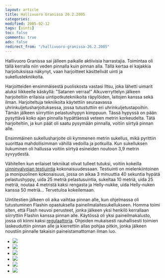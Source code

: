 ```yaml
--- 
layout: article 
title: Hallivuoro Granissa 26.2.2005 
categories: 
modified: 2005-02-12 
tags: [uinti]
toc: false 
comments: true 
ads: false 
redirect_from: "/hallivuoro-granissa-26.2.2005" 
--- 
```


Hallivuoro Granissa sai jälleen paikalle aktiivisia harrastajia.
Toimintaa oli tällä kerralla niin veden pinnalla kuin pinnan alla. Tällä
kertaa ei kajakkia harjoituksissa näkynyt, vaan harjoitteet käsittelivät
uinti ja sukellustekniikoita.

Harjoitteiden ensimmäisestä puoliskosta vastasi Iltsu, joka lähetti
uimarit aluksi liikkeelle käskyllä: "Satanen verraa!" Alkuverryttelyn
jälkeen harjoiteltiin erilaisia uintipotkutekniikoita räpylöiden,
laitojen kanssa sekä ilman. Harjoiteltuja tekniikoita käytettiin
seuraavassa uhrinkuljetusharjoituksessa, jossa tutustuttiin eri
uhrinkuljetustapoihin. Tämän jälkeen siirryttiin pelastushypyn kimppuun.
Tässä hypyssä on pään pysyttävä koko ajan pinnalla hypättäessä veteen
metrin korkeudelta. Tätä harjoiteltiin, ja kun päät oli saatu pysymään
pinnalla, voitiin siirtyä pinnan alle.

Ensimmäinen sukellusharjoite oli kymmenen metrin sukellus, mikä
pyrittiin suorittaa mahdollisimman vähillä vedoilla ja potkuilla. Kun
sukelluksen liukuminen oli hallussa voitiin siirtyä esineiden noutoon
3,9 metrin syvyydestä.

Vähitellen kun erilaiset tekniikat olivat tulleet tutuksi, voitiin
kokeilla [uinninvalvojan
testiuintia](http://www.suh.fi/mp/db/file_library/x/IMG/12132/file/2004kilpailujensaanotMR.doc) kokonaisuudessaan.
Testiuinti on mielenkiintoinen ja monipuolinen kokonaisuus, jossa on
aikaa 3 minuuttia 40 sekuntia hypätä pelastushyppy, uida 25 metriä
pelastusuintia, sukeltaa 10 metriä, uida 25 metriä, noutaa 4 metristä
kaksi rengasta ja Helly-nukke, uida Helly-nuken kanssa 50 metriä...
Tervetuloa kokeilemaan.

Uintitestien jälkeen oli aika vaihtaa pinnan alle, kun ohjelmassa oli
tutustuminen Flashin opastuksella paineilmalaitesukellukseen. Homma
toimi siten, että Flash neuvoi perusteet, jonka jälkeen yksi henkilö
kerrallaan siirryttiin Flashin kanssa pinnan alle. Käytössä oli yksi
paineilmakalusto, jossa oli kiinni kaksi
[regulaattoria](http://www.kolumbus.fi/amakela/finnish/varuste/2vaihe.htm).
Ohjeiden mukaisesti rauhallisesti toimien laskeuduttiin pinnan alle ja
kierrettiin allas pohjaa pitkin, jonka jälkeen noustiin pinnalle
takaisin paineistamattoman ilman luo.

<div class="image-gallery">

-   [![](/Media/Default/ImageGalleries/hallivuoro-granissa-26.2.2005/Thumbnails/vesihallia20050226_01b.jpg)](/Media/Default/ImageGalleries/hallivuoro-granissa-26.2.2005/vesihallia20050226_01b.jpg)
-   [![](/Media/Default/ImageGalleries/hallivuoro-granissa-26.2.2005/Thumbnails/vesihallia20050226_02b.jpg)](/Media/Default/ImageGalleries/hallivuoro-granissa-26.2.2005/vesihallia20050226_02b.jpg)
-   [![](/Media/Default/ImageGalleries/hallivuoro-granissa-26.2.2005/Thumbnails/vesihallia20050226_03b.jpg)](/Media/Default/ImageGalleries/hallivuoro-granissa-26.2.2005/vesihallia20050226_03b.jpg)
-   [![](/Media/Default/ImageGalleries/hallivuoro-granissa-26.2.2005/Thumbnails/vesihallia20050226_04b.jpg)](/Media/Default/ImageGalleries/hallivuoro-granissa-26.2.2005/vesihallia20050226_04b.jpg)
-   [![](/Media/Default/ImageGalleries/hallivuoro-granissa-26.2.2005/Thumbnails/vesihallia20050226_05b.jpg)](/Media/Default/ImageGalleries/hallivuoro-granissa-26.2.2005/vesihallia20050226_05b.jpg)
-   [![](/Media/Default/ImageGalleries/hallivuoro-granissa-26.2.2005/Thumbnails/vesihallia20050226_06b.jpg)](/Media/Default/ImageGalleries/hallivuoro-granissa-26.2.2005/vesihallia20050226_06b.jpg)

</div>
